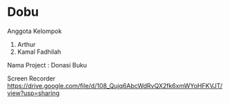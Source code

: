 # Dobu

Anggota Kelompok 
1. Arthur
2. Kamal Fadhilah

Nama Project : Donasi Buku

Screen Recorder
https://drive.google.com/file/d/108_Qujq6AbcWdRvQX2fk6xmWYoHFKVJT/view?usp=sharing

